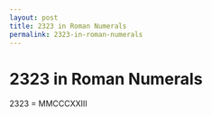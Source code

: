 ```yaml
---
layout: post
title: 2323 in Roman Numerals
permalink: 2323-in-roman-numerals
---
```


# 2323 in Roman Numerals

2323 = MMCCCXXIII
